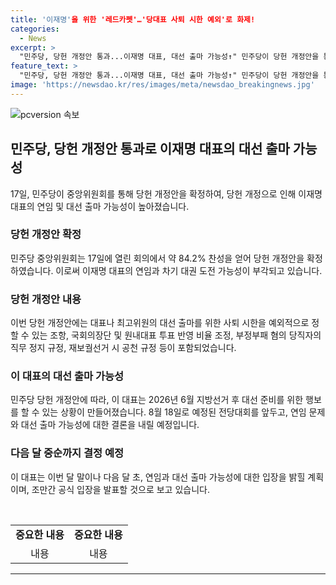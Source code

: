 ```yaml
---
title: '이재명'을 위한 '레드카펫'…'당대표 사퇴 시한 예외'로 화제!
categories:
  - News
excerpt: >
  "민주당, 당헌 개정안 통과...이재명 대표, 대선 출마 가능성↑" 민주당이 당헌 개정안을 통과시켜 이재명 대표의 재임으로 차기 대선 출마 가능성이 높아졌다. 중앙위원회는 84.2% 찬성으로 개정안을 확정했고, 특별한 사유로 사퇴 시한을 달리할 수 있는 조항이 추가된다. 또한 국회의장단 후보와 원내대표 경선에 권리당원 투표 반영, 부정부패 혐의 당직자 직무 정지 규정 등이 포함된다. 이 대표는 이달 말부터 내달 초 중 연임 관련 입장을 밝힐 예정이며, 2026년 6월 지방선거 후 대선 출마 가능성이 열릴 것으로 보인다.
feature_text: >
  "민주당, 당헌 개정안 통과...이재명 대표, 대선 출마 가능성↑" 민주당이 당헌 개정안을 통과시켜 이재명 대표의 재임으로 차기 대선 출마 가능성이 높아졌다. 중앙위원회는 84.2% 찬성으로 개정안을 확정했고, 특별한 사유로 사퇴 시한을 달리할 수 있는 조항이 추가된다. 또한 국회의장단 후보와 원내대표 경선에 권리당원 투표 반영, 부정부패 혐의 당직자 직무 정지 규정 등이 포함된다. 이 대표는 이달 말부터 내달 초 중 연임 관련 입장을 밝힐 예정이며, 2026년 6월 지방선거 후 대선 출마 가능성이 열릴 것으로 보인다.
image: 'https://newsdao.kr/res/images/meta/newsdao_breakingnews.jpg'
---
```


<p><img src="https://newsdao.kr/res/images/meta/newsdao_breakingnews.jpg" alt="pcversion 속보" /></p>

<h2 data-ke-size="size26">민주당, 당헌 개정안 통과로 이재명 대표의 대선 출마 가능성</h2>

<p data-ke-size="size16">17일, 민주당이 중앙위원회를 통해 당헌 개정안을 확정하여, 당헌 개정으로 인해 이재명 대표의 연임 및 대선 출마 가능성이 높아졌습니다.</p>

<h3>당헌 개정안 확정</h3>

<p data-ke-size="size16">민주당 중앙위원회는 17일에 열린 회의에서 약 84.2% 찬성을 얻어 당헌 개정안을 확정하였습니다. 이로써 이재명 대표의 연임과 차기 대권 도전 가능성이 부각되고 있습니다.</p>

<h3>당헌 개정안 내용</h3>

<p data-ke-size="size16">이번 당헌 개정안에는 대표나 최고위원의 대선 출마를 위한 사퇴 시한을 예외적으로 정할 수 있는 조항, 국회의장단 및 원내대표 투표 반영 비율 조정, 부정부패 혐의 당직자의 직무 정지 규정, 재보궐선거 시 공천 규정 등이 포함되었습니다.</p>

<h3>이 대표의 대선 출마 가능성</h3>

<p data-ke-size="size16">민주당 당헌 개정안에 따라, 이 대표는 2026년 6월 지방선거 후 대선 준비를 위한 행보를 할 수 있는 상황이 만들어졌습니다. 8월 18일로 예정된 전당대회를 앞두고, 연임 문제와 대선 출마 가능성에 대한 결론을 내릴 예정입니다.</p>

<h3>다음 달 중순까지 결정 예정</h3>

<p data-ke-size="size16">이 대표는 이번 달 말이나 다음 달 초, 연임과 대선 출마 가능성에 대한 입장을 밝힐 계획이며, 조만간 공식 입장을 발표할 것으로 보고 있습니다.</p>

<p data-ke-size="size16">&nbsp;</p>

<table>
    <tbody>
        <tr>
            <td style="text-align: center; height: 17px;"><b>중요한 내용</b></td>
            <td style="text-align: center; height: 17px;"><b>중요한 내용</b></td>
        </tr>
        <tr>
            <td style="text-align: center; height: 17px;">내용</td>
            <td style="text-align: center; height: 17px;">내용</td>
        </tr>
    </tbody>
</table>

<hr>

